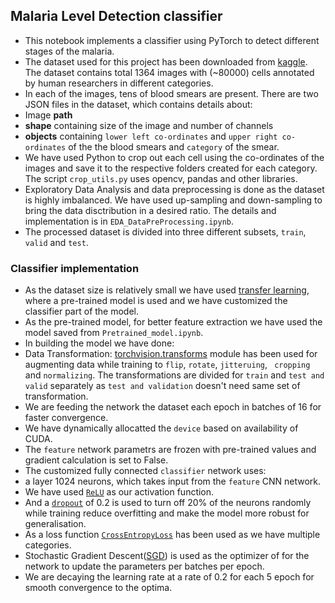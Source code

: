 ## Malaria Level Detection classifier

* This notebook implements a classifier using PyTorch to detect different stages of the malaria.
* The dataset used for this project has been downloaded from [kaggle](https://www.kaggle.com/kmader/malaria-bounding-boxes). The dataset contains total 1364 images with (~80000) cells annotated by human researchers in different categories.
* In each of the images, tens of blood smears are present. There are two JSON files in the dataset, which contains details about:
 * Image **path**
 * **shape** containing size of the image and number of channels
 * **objects** containing `lower left co-ordinates` and `upper right co-ordinates` of the the blood smears and `category` of the smear.
* We have used Python to crop out each cell using the co-ordinates of the images and save it to the respective folders created for each category. The script `crop_utils.py` uses opencv, pandas and other libraries.
* Exploratory Data Analysis and data preprocessing is done as the dataset is highly imbalanced. We have used up-sampling and down-sampling to bring the data disctribution in a desired ratio. The details and implementation is in `EDA_DataPreProcessing.ipynb`.
* The processed dataset is divided into three different subsets, `train`, `valid` and `test`.

### Classifier implementation
* As the dataset size is relatively small we have used [transfer learning](https://towardsdatascience.com/what-is-transfer-learning-8b1a0fa42b4), where a pre-trained model is used and we have customized the classifier part of the model.
* As the pre-trained model, for better feature extraction we have used the model saved from `Pretrained_model.ipynb`.
* In building the model we have done:
 * Data Transformation: [torchvision.transforms](https://pytorch.org/docs/stable/torchvision/transforms.html) module has been used for augmenting data while training to `flip`, `rotate`, `jitteruing`, ` cropping` and `normalizing`. The transformations are divided for `train` and `test and valid` separately as `test and validation` doesn't need same set of transformation.
 * We are feeding the network the dataset each epoch in batches of 16 for faster convergence.
 * We have dynamically allocatted the `device` based on availability of CUDA.
 * The `feature` network parametrs are frozen with pre-trained values and gradient calculation is set to False.
 * The customized fully connected `classifier` network uses:
  * a layer 1024 neurons, which takes input from the `feature` CNN network.
  * We have used [`ReLU`](https://pytorch.org/docs/stable/nn.html#torch.nn.ReLU) as our activation function.
  * And a [`dropout`](https://pytorch.org/docs/stable/nn.html#torch.nn.Dropout) of 0.2 is used to turn off 20% of the neurons randomly while training reduce overfitting and make the model more robust for generalisation.
 * As a loss function [`CrossEntropyLoss`](https://pytorch.org/docs/stable/nn.html#torch.nn.CrossEntropyLoss) has been used as we have multiple categories.
 * Stochastic Gradient Descent([SGD](https://pytorch.org/docs/stable/optim.html#torch.optim.SGD)) is used as the optimizer of for the network to update the parameters per batches per epoch.
 * We are decaying the learning rate at a rate of 0.2 for each 5 epoch for smooth convergence to the optima.